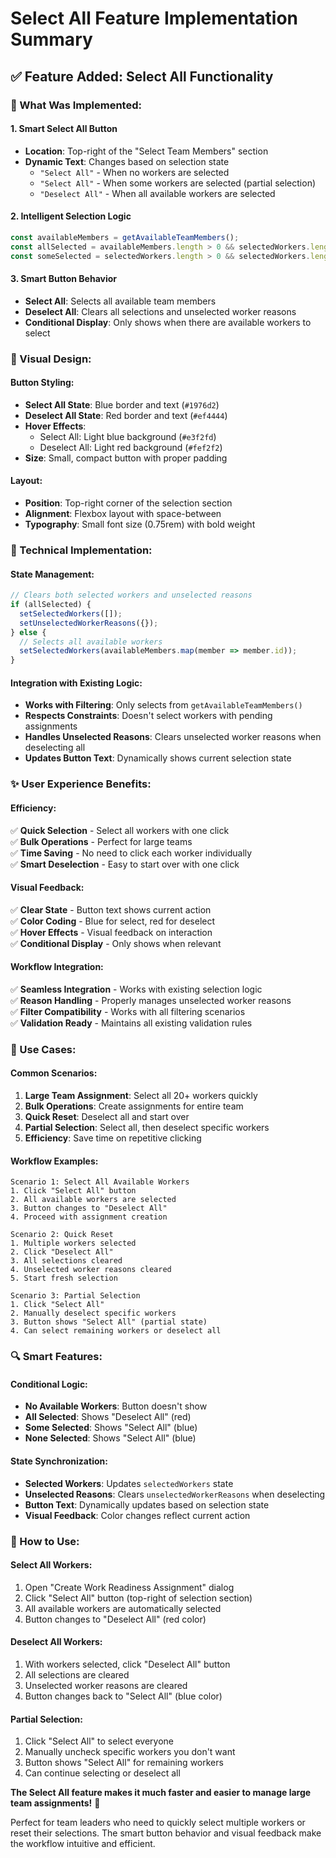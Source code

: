 # Select All Feature Implementation Summary

## ✅ **Feature Added: Select All Functionality**

### **🎯 What Was Implemented:**

#### **1. Smart Select All Button**
- **Location**: Top-right of the "Select Team Members" section
- **Dynamic Text**: Changes based on selection state
  - `"Select All"` - When no workers are selected
  - `"Select All"` - When some workers are selected (partial selection)
  - `"Deselect All"` - When all available workers are selected

#### **2. Intelligent Selection Logic**
```javascript
const availableMembers = getAvailableTeamMembers();
const allSelected = availableMembers.length > 0 && selectedWorkers.length === availableMembers.length;
const someSelected = selectedWorkers.length > 0 && selectedWorkers.length < availableMembers.length;
```

#### **3. Smart Button Behavior**
- **Select All**: Selects all available team members
- **Deselect All**: Clears all selections and unselected worker reasons
- **Conditional Display**: Only shows when there are available workers to select

### **🎨 Visual Design:**

#### **Button Styling:**
- **Select All State**: Blue border and text (`#1976d2`)
- **Deselect All State**: Red border and text (`#ef4444`)
- **Hover Effects**: 
  - Select All: Light blue background (`#e3f2fd`)
  - Deselect All: Light red background (`#fef2f2`)
- **Size**: Small, compact button with proper padding

#### **Layout:**
- **Position**: Top-right corner of the selection section
- **Alignment**: Flexbox layout with space-between
- **Typography**: Small font size (0.75rem) with bold weight

### **🔧 Technical Implementation:**

#### **State Management:**
```javascript
// Clears both selected workers and unselected reasons
if (allSelected) {
  setSelectedWorkers([]);
  setUnselectedWorkerReasons({});
} else {
  // Selects all available workers
  setSelectedWorkers(availableMembers.map(member => member.id));
}
```

#### **Integration with Existing Logic:**
- **Works with Filtering**: Only selects from `getAvailableTeamMembers()`
- **Respects Constraints**: Doesn't select workers with pending assignments
- **Handles Unselected Reasons**: Clears unselected worker reasons when deselecting all
- **Updates Button Text**: Dynamically shows current selection state

### **✨ User Experience Benefits:**

#### **Efficiency:**
✅ **Quick Selection** - Select all workers with one click  
✅ **Bulk Operations** - Perfect for large teams  
✅ **Time Saving** - No need to click each worker individually  
✅ **Smart Deselection** - Easy to start over with one click  

#### **Visual Feedback:**
✅ **Clear State** - Button text shows current action  
✅ **Color Coding** - Blue for select, red for deselect  
✅ **Hover Effects** - Visual feedback on interaction  
✅ **Conditional Display** - Only shows when relevant  

#### **Workflow Integration:**
✅ **Seamless Integration** - Works with existing selection logic  
✅ **Reason Handling** - Properly manages unselected worker reasons  
✅ **Filter Compatibility** - Works with all filtering scenarios  
✅ **Validation Ready** - Maintains all existing validation rules  

### **🎯 Use Cases:**

#### **Common Scenarios:**
1. **Large Team Assignment**: Select all 20+ workers quickly
2. **Bulk Operations**: Create assignments for entire team
3. **Quick Reset**: Deselect all and start over
4. **Partial Selection**: Select all, then deselect specific workers
5. **Efficiency**: Save time on repetitive clicking

#### **Workflow Examples:**
```
Scenario 1: Select All Available Workers
1. Click "Select All" button
2. All available workers are selected
3. Button changes to "Deselect All"
4. Proceed with assignment creation

Scenario 2: Quick Reset
1. Multiple workers selected
2. Click "Deselect All" 
3. All selections cleared
4. Unselected worker reasons cleared
5. Start fresh selection

Scenario 3: Partial Selection
1. Click "Select All"
2. Manually deselect specific workers
3. Button shows "Select All" (partial state)
4. Can select remaining workers or deselect all
```

### **🔍 Smart Features:**

#### **Conditional Logic:**
- **No Available Workers**: Button doesn't show
- **All Selected**: Shows "Deselect All" (red)
- **Some Selected**: Shows "Select All" (blue)
- **None Selected**: Shows "Select All" (blue)

#### **State Synchronization:**
- **Selected Workers**: Updates `selectedWorkers` state
- **Unselected Reasons**: Clears `unselectedWorkerReasons` when deselecting
- **Button Text**: Dynamically updates based on selection state
- **Visual Feedback**: Color changes reflect current action

### **📱 How to Use:**

#### **Select All Workers:**
1. Open "Create Work Readiness Assignment" dialog
2. Click "Select All" button (top-right of selection section)
3. All available workers are automatically selected
4. Button changes to "Deselect All" (red color)

#### **Deselect All Workers:**
1. With workers selected, click "Deselect All" button
2. All selections are cleared
3. Unselected worker reasons are cleared
4. Button changes back to "Select All" (blue color)

#### **Partial Selection:**
1. Click "Select All" to select everyone
2. Manually uncheck specific workers you don't want
3. Button shows "Select All" for remaining workers
4. Can continue selecting or deselect all

**The Select All feature makes it much faster and easier to manage large team assignments!** 🎯

Perfect for team leaders who need to quickly select multiple workers or reset their selections. The smart button behavior and visual feedback make the workflow intuitive and efficient.








